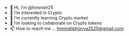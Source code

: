 - 👋 Hi, I’m @himnish25
- 👀 I’m interested in Crypto
- 🌱 I’m currently learning Crypto market
- 💞️ I’m looking to collaborate on Crypto tokens 
- 📫 How to reach me ...
himnishbhoriya2525@gmail.com 
<!---
himnish25/himnish25 is a ✨ special ✨ repository because its `README.md` (this file) appears on your GitHub profile.
You can click the Preview link to take a look at your changes.
--->
